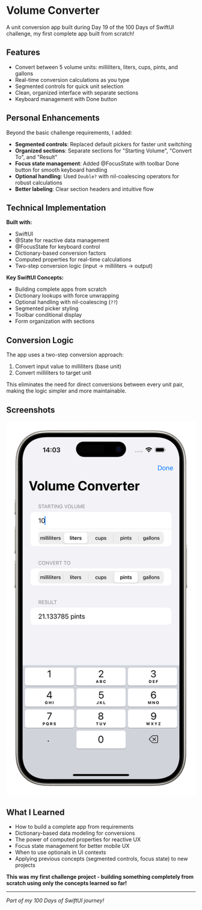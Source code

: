 # Volume Converter

A unit conversion app built during Day 19 of the 100 Days of SwiftUI challenge,  my first complete app built from scratch!

## Features

* Convert between 5 volume units: milliliters, liters, cups, pints, and gallons
* Real-time conversion calculations as you type
* Segmented controls for quick unit selection
* Clean, organized interface with separate sections
* Keyboard management with Done button

## Personal Enhancements

Beyond the basic challenge requirements, I added:

* **Segmented controls**: Replaced default pickers for faster unit switching
* **Organized sections**: Separate sections for "Starting Volume", "Convert To", and "Result" 
* **Focus state management**: Added @FocusState with toolbar Done button for smooth keyboard handling
* **Optional handling**: Used `Double?` with nil-coalescing operators for robust calculations
* **Better labeling**: Clear section headers and intuitive flow

## Technical Implementation

**Built with:**
* SwiftUI
* @State for reactive data management
* @FocusState for keyboard control
* Dictionary-based conversion factors
* Computed properties for real-time calculations
* Two-step conversion logic (input → milliliters → output)

**Key SwiftUI Concepts:**
* Building complete apps from scratch
* Dictionary lookups with force unwrapping
* Optional handling with nil-coalescing (`??`)
* Segmented picker styling
* Toolbar conditional display
* Form organization with sections

## Conversion Logic

The app uses a two-step conversion approach:
1. Convert input value to milliliters (base unit)
2. Convert milliliters to target unit

This eliminates the need for direct conversions between every unit pair, making the logic simpler and more maintainable.

## Screenshots

![VolumeConverter App](volumeconverter-screenshot.png)

## What I Learned

* How to build a complete app from requirements
* Dictionary-based data modeling for conversions
* The power of computed properties for reactive UX
* Focus state management for better mobile UX
* When to use optionals in UI contexts
* Applying previous concepts (segmented controls, focus state) to new projects

**This was my first challenge project - building something completely from scratch using only the concepts learned so far!**

---
*Part of my 100 Days of SwiftUI journey!*
